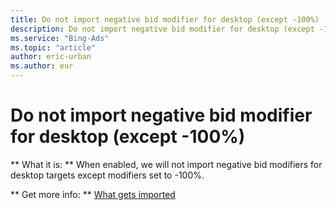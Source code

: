 ```yaml
---
title: Do not import negative bid modifier for desktop (except -100%)
description: Do not import negative bid modifier for desktop (except -100%)
ms.service: "Bing-Ads"
ms.topic: "article"
author: eric-urban
ms.author: eur
---
```


# Do not import negative bid modifier for desktop (except -100%)

**      What it is:    **    When enabled, we will not import negative bid modifiers for desktop targets except modifiers set to -100%.

**      Get more info:    **    [What gets imported](../hlp_BA_CONC_ImportWhatInfo.md)


